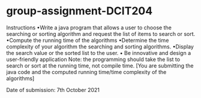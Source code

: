 # group-assignment-DCIT204

Instructions
•Write a java program that allows a user to choose the searching or sorting algorithm and request the list of items to search or sort.
•Compute the running time of the algorithms
•Determine the time complexity of your algorithm the searching and sorting algorithms.
•Display the search value or the sorted list to the user.
• Be innovative and design a user-friendly application
Note: the programming should take the list to search or sort at the running time, not compile time. [You are submitting the java code and the computed running time/time complexity of the algorithms]

Date of submission: 7th October 2021
